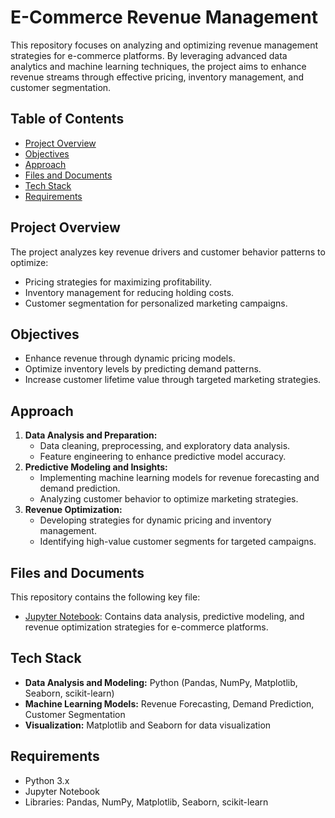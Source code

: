 # E-Commerce Revenue Management

This repository focuses on analyzing and optimizing revenue management strategies for e-commerce platforms. By leveraging advanced data analytics and machine learning techniques, the project aims to enhance revenue streams through effective pricing, inventory management, and customer segmentation.

## Table of Contents
- [Project Overview](#project-overview)
- [Objectives](#objectives)
- [Approach](#approach)
- [Files and Documents](#files-and-documents)
- [Tech Stack](#tech-stack)
- [Requirements](#requirements)

## Project Overview
The project analyzes key revenue drivers and customer behavior patterns to optimize:
- Pricing strategies for maximizing profitability.
- Inventory management for reducing holding costs.
- Customer segmentation for personalized marketing campaigns.

## Objectives
- Enhance revenue through dynamic pricing models.
- Optimize inventory levels by predicting demand patterns.
- Increase customer lifetime value through targeted marketing strategies.

## Approach
1. **Data Analysis and Preparation:** 
   - Data cleaning, preprocessing, and exploratory data analysis.
   - Feature engineering to enhance predictive model accuracy.
2. **Predictive Modeling and Insights:** 
   - Implementing machine learning models for revenue forecasting and demand prediction.
   - Analyzing customer behavior to optimize marketing strategies.
3. **Revenue Optimization:** 
   - Developing strategies for dynamic pricing and inventory management.
   - Identifying high-value customer segments for targeted campaigns.

## Files and Documents
This repository contains the following key file:
- [Jupyter Notebook](https://github.com/thanusri1601/E-Commerce-Revenue-Management/blob/main/Thanusri_05-09-2023.ipynb): Contains data analysis, predictive modeling, and revenue optimization strategies for e-commerce platforms.

## Tech Stack
- **Data Analysis and Modeling:** Python (Pandas, NumPy, Matplotlib, Seaborn, scikit-learn)
- **Machine Learning Models:** Revenue Forecasting, Demand Prediction, Customer Segmentation
- **Visualization:** Matplotlib and Seaborn for data visualization

## Requirements
- Python 3.x
- Jupyter Notebook
- Libraries: Pandas, NumPy, Matplotlib, Seaborn, scikit-learn


